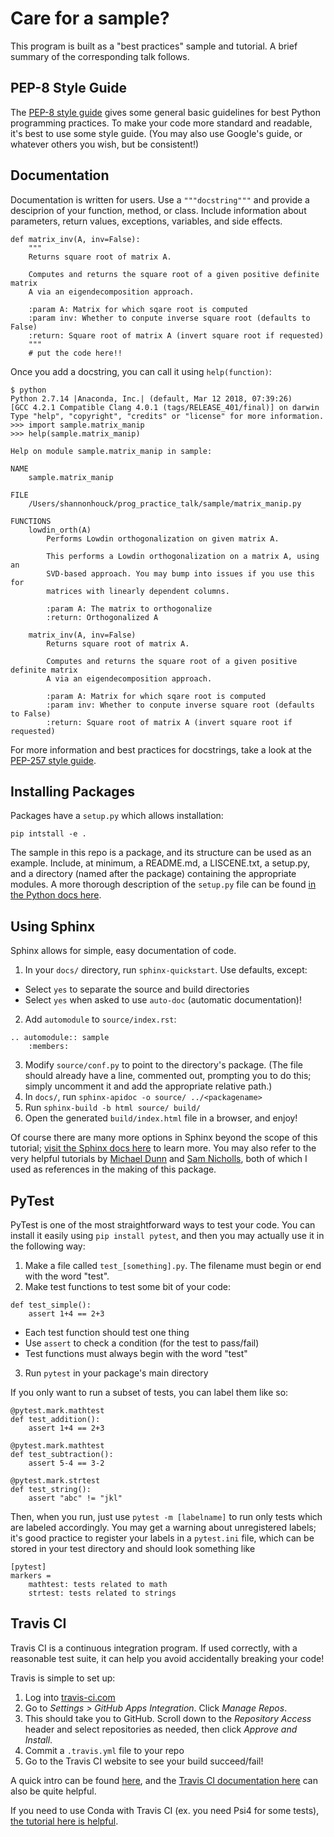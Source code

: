 # Care for a sample?

This program is built as a "best practices" sample and tutorial.
A brief summary of the corresponding talk follows.

## PEP-8 Style Guide

The [PEP-8 style guide](https://www.python.org/dev/peps/pep-0008/) gives some
general basic guidelines for best Python programming practices. To make your 
code more standard and readable, it's best to use some style guide. (You may
also use Google's guide, or whatever others you wish, but be consistent!)

## Documentation

Documentation is written for users. Use a `"""docstring"""` and provide
a desciprion of your function, method, or class. Include information about
parameters, return values, exceptions, variables, and side effects.

```
def matrix_inv(A, inv=False):
    """
    Returns square root of matrix A.

    Computes and returns the square root of a given positive definite matrix
    A via an eigendecomposition approach.

    :param A: Matrix for which sqare root is computed
    :param inv: Whether to conpute inverse square root (defaults to False)
    :return: Square root of matrix A (invert square root if requested)
    """
    # put the code here!!
```
Once you add a docstring, you can call it using `help(function)`:
```
$ python
Python 2.7.14 |Anaconda, Inc.| (default, Mar 12 2018, 07:39:26) 
[GCC 4.2.1 Compatible Clang 4.0.1 (tags/RELEASE_401/final)] on darwin
Type "help", "copyright", "credits" or "license" for more information.
>>> import sample.matrix_manip
>>> help(sample.matrix_manip)

Help on module sample.matrix_manip in sample:

NAME
    sample.matrix_manip

FILE
    /Users/shannonhouck/prog_practice_talk/sample/matrix_manip.py

FUNCTIONS
    lowdin_orth(A)
        Performs Lowdin orthogonalization on given matrix A.
        
        This performs a Lowdin orthogonalization on a matrix A, using an
        SVD-based approach. You may bump into issues if you use this for
        matrices with linearly dependent columns.
        
        :param A: The matrix to orthogonalize
        :return: Orthogonalized A
    
    matrix_inv(A, inv=False)
        Returns square root of matrix A.
        
        Computes and returns the square root of a given positive definite matrix
        A via an eigendecomposition approach.
        
        :param A: Matrix for which sqare root is computed
        :param inv: Whether to conpute inverse square root (defaults to False)
        :return: Square root of matrix A (invert square root if requested)

```

For more information and best practices for docstrings, take a look at the
[PEP-257 style guide](https://www.python.org/dev/peps/pep-0257/).

## Installing Packages

Packages have a `setup.py` which allows installation:
```
pip intstall -e .
```
The sample in this repo is a package, and its structure can be used as an 
example. Include, at minimum, a README.md, a LISCENE.txt, a setup.py, and a
directory (named after the package) containing the appropriate modules.
A more thorough description of the `setup.py` file can be found 
[in the Python docs here](https://docs.python.org/2/distutils/setupscript.html).

## Using Sphinx

Sphinx allows for simple, easy documentation of code.

1. In your `docs/` directory, run `sphinx-quickstart`. Use defaults, except:
  * Select `yes` to separate the source and build directories
  * Select `yes` when asked to use `auto-doc` (automatic documentation)!
2. Add `automodule` to `source/index.rst`:
  ```
  .. automodule:: sample
      :members:
  ```
3. Modify `source/conf.py` to point to the directory's package. (The file 
  should already have a line, commented out, prompting you to do this; 
  simply uncomment it and add the appropriate relative path.)
4. In `docs/`, run `sphinx-apidoc -o source/ ../<packagename>`
5. Run `sphinx-build -b html source/ build/`
6. Open the generated `build/index.html` file in a browser, and enjoy!

Of course there are many more options in Sphinx beyond the scope of this 
tutorial; [visit the Sphinx docs here](https://www.sphinx-doc.org/en/master/) 
to learn more. You may also refer to the very helpful tutorials by 
[Michael Dunn](https://medium.com/@eikonomega/getting-started-with-sphinx-autodoc-part-1-2cebbbca5365)
and [Sam Nicholls](https://samnicholls.net/2016/06/15/how-to-sphinx-readthedocs/),
both of which I used as references in the making of this package.

## PyTest

PyTest is one of the most straightforward ways to test your code. You can 
install it easily using `pip install pytest`, and then you may actually use it
in the following way:

1. Make a file called `test_[something].py`. The filename must begin or end
  with the word "test".
2. Make test functions to test some bit of your code:
  ```
  def test_simple():
      assert 1+4 == 2+3
  ```
  * Each test function should test one thing
  * Use `assert` to check a condition (for the test to pass/fail)
  * Test functions must always begin with the word "test"
3. Run `pytest` in your package's main directory

If you only want to run a subset of tests, you can label them like so:
```
@pytest.mark.mathtest
def test_addition():
    assert 1+4 == 2+3

@pytest.mark.mathtest
def test_subtraction():
    assert 5-4 == 3-2

@pytest.mark.strtest
def test_string():
    assert "abc" != "jkl"
```
Then, when you run, just use `pytest -m [labelname]` to run only tests which 
are labeled accordingly. You may get a warning about unregistered labels; 
it's good practice to register your labels in a `pytest.ini` file, which 
can be stored in your test directory and should look something like
```
[pytest]
markers =
    mathtest: tests related to math
    strtest: tests related to strings
```

## Travis CI

Travis CI is a continuous integration program. If used correctly, with a 
reasonable test suite, it can help you avoid accidentally breaking your code! 

Travis is simple to set up:
1. Log into [travis-ci.com](https://travis-ci.com)
2. Go to *Settings > GitHub Apps Integration*. Click *Manage Repos*.
3. This should take you to GitHub. Scroll down to the *Repository Access*
  header and select repositories as needed, then click *Approve and Install*.
4. Commit a `.travis.yml` file to your repo
5. Go to the Travis CI website to see your build succeed/fail!

A quick intro can be found [here](https://docs.travis-ci.com/user/tutorial/), 
and the [Travis CI documentation here](https://docs.travis-ci.com)
can also be quite helpful. 

If you need to use Conda with Travis CI (ex. you need Psi4 for some tests), 
[the tutorial here is helpful](https://docs.conda.io/projects/conda/en/latest/user-guide/tasks/use-conda-with-travis-ci.html).







